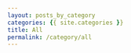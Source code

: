 ```yaml
---
layout: posts_by_category
categories: {{ site.categories }}
title: All
permalink: /category/all
---
```

